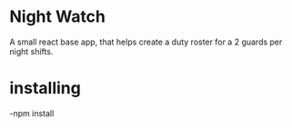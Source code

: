 # Night Watch

A small react base app, that helps create a duty roster for a 2 guards per night shifts. 


# installing

-npm install

